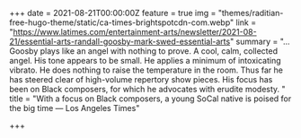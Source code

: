 +++
date = 2021-08-21T00:00:00Z
feature = true
img = "themes/raditian-free-hugo-theme/static/ca-times-brightspotcdn-com.webp"
link = "https://www.latimes.com/entertainment-arts/newsletter/2021-08-21/essential-arts-randall-goosby-mark-swed-essential-arts"
summary = "... Goosby plays like an angel with nothing to prove. A cool, calm, collected angel. His tone appears to be small. He applies a minimum of intoxicating vibrato. He does nothing to raise the temperature in the room. Thus far he has steered clear of high-volume repertory show pieces. His focus has been on Black composers, for which he advocates with erudite modesty. "
title = "With a focus on Black composers, a young SoCal native is poised for the big time — Los Angeles Times"

+++
